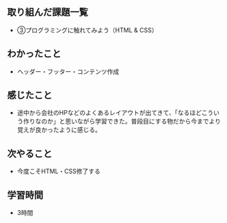 ## 取り組んだ課題一覧
- ③プログラミングに触れてみよう（HTML & CSS）
## わかったこと
- ヘッダー・フッター・コンテンツ作成
## 感じたこと
- 途中から会社のHPなどのよくあるレイアウトが出てきて、「なるほどこういう作りなのか」と思いながら学習できた。普段目にする物だから今までより覚えが良かったように感じる。
## 次やること
- 今度こそHTML・CSS修了する
## 学習時間
- 3時間
